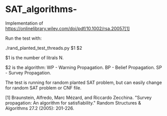 # SAT_algorithms- 

Implementation of https://onlinelibrary.wiley.com/doi/pdf/10.1002/rsa.20057[1]  




Run the test with:

./rand_planted_test_threads.py $1 $2

$1 is the number of litrals N.

$2 is the algorithm:
  WP - Warning Propagation.
  BP - Belief Propagation.
  SP - Survey Propagation.


The test is running for random planted SAT problem, but can easily change for random SAT problem or CNF file.




[1] Braunstein, Alfredo, Marc Mézard, and Riccardo Zecchina. "Survey propagation: An algorithm for satisfiability." Random Structures & Algorithms 27.2 (2005): 201-226.
